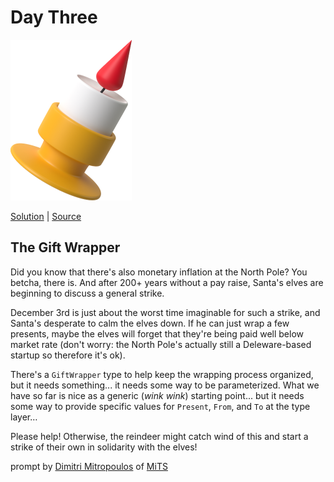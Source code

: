 # Day Three

<img src="cover.png" width="194" height="257" alt="Candle">

[Solution](solution.ts) | [Source](https://typehero.dev/challenge/day-3)

## The Gift Wrapper

Did you know that there's also monetary inflation at the North Pole? You betcha, there is. And after 200+ years without a pay raise, Santa's elves are beginning to discuss a general strike.

December 3rd is just about the worst time imaginable for such a strike, and Santa's desperate to calm the elves down. If he can just wrap a few presents, maybe the elves will forget that they're being paid well below market rate (don't worry: the North Pole's actually still a Deleware-based startup so therefore it's ok).

There's a `GiftWrapper` type to help keep the wrapping process organized, but it needs something... it needs some way to be parameterized. What we have so far is nice as a generic (_wink wink_) starting point... but it needs some way to provide specific values for `Present`, `From`, and `To` at the type layer…

Please help! Otherwise, the reindeer might catch wind of this and start a strike of their own in solidarity with the elves!

prompt by [Dimitri Mitropoulos](https://github.com/dimitropoulos) of [MiTS](https://www.youtube.com/@MichiganTypeScript)
